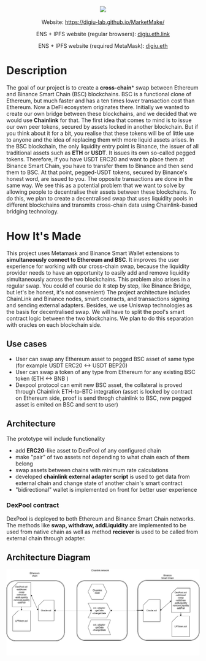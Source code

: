  <p align="center"><img src="https://img.shields.io/badge/status-development-yellow.svg"></p>
 <p align="center">Website: <a target='_blank' href = "https://digiu-lab.github.io/MarketMake/">https://digiu-lab.github.io/MarketMake/</a></p>
 <p align="center">ENS + IPFS website (regular browsers): <a target='_blank' href = "https://digiu.eth.link">digiu.eth.link</a></p>
 <p align="center">ENS + IPFS website (required MetaMask): <a target='_blank' href = "https://digiu.eth">digiu.eth</a></p>

# **Description**

The goal of our project is to create a **cross-chain*** swap between Ethereum and Binance Smart Chain (BSC) blockchains.
BSC is a functional clone of Ethereum, but much faster and has a ten times lower transaction cost than Ethereum. Now a DeFi ecosystem originates there.
Initially we wanted to create our own bridge between these blockchains, and we decided that we would use **Chainlink** for that.
The first idea that comes to mind is to issue our own peer tokens, secured by assets locked in another blockchain. But if you think about it for a bit, you realise that these tokens will be of little use to anyone and the idea of replacing them with more liquid assets arises.
In the BSC blockchain, the only liquidity entry point is Binance, the issuer of all traditional assets such as **ETH** or **USDT**. It issues its own so-called pegged tokens.
Therefore, if you have USDT ERC20 and want to place them at Binance Smart Chain, you have to transfer them to Binance and then send them to BSC. At that point, pegged-USDT tokens, secured by Binance's honest word, are issued to you. The opposite transactions are done in the same way.
We see this as a potential problem that we want to solve by allowing people to decentralise their assets between these blockchains. To do this, we plan to create a decentralised swap that uses liquidity pools in different blockchains and transmits cross-chain data using Chainlink-based bridging technology.

# **How It's Made**

This project uses Metamask and Binance Smart Wallet extensions to **simultaneously connect to Ethereum and BSC**.
It improves the user experience for working with our cross-chain swap, because the liquidity provider needs to have an opportunity to easily add and remove liquidity simultaneously across the two blockchains. This problem also arises in a regular swap.
You could of course do it step by step, like Binance Bridge, but let's be honest, it's not convenient)
The project architecture includes ChainLink and Binance nodes, smart contracts, and transactions signing and sending external adapters.
Besides, we use Uniswap technologies as the basis for decentralised swap. We will have to split the pool's smart contract logic between the two blockchains. We plan to do this separation with oracles on each blockchain side.

## Use cases
- User can swap any Ethereum asset to pegged BSC asset of same type (for example USDT ERC20  <-> USDT BEP20)
- User can swap a token of any type from Ethereum for any existing BSC token (ETH <-> BNB ) 
- Dexpool protocol can emit new BSC asset, the collateral is proved through Chainlink ETH-to-BTC integration (asset is locked by contract on Ethereum side, proof is send throgh chainlink to BSC,  new pegged asset is emited on BSC and sent to user)



## Architecture

The prototype will include functionality
- add **ERC20**-like asset to DexPool of any configured chain
- make "pair" of two assets not depending to what chain each of them belong
- swap assets between chains with minimum rate calculations
- developed **chainlink external adapter script** is used to  get data from external chain and change state of another chain's smart contract 
- "bidirectional" wallet is implemented on front for better user experience

### DexPool contract
DexPool is deployed to both Ethereum and Binance Smart Chain networks. The methods like **swap, withdraw, addLiquidity** are implemented to be used from native chain as well as method **reciever** is used to be called from external chain through adapter.



## Architecture Diagram

![Architecture Diagram](./docs/img/diagram.png)

